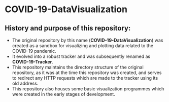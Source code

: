 # COVID-19-DataVisualization  
## History and purpose of this repository:
* The original repository by this name (**COVID-19-DataVisualization**) was created as a sandbox for visualizing and plotting data related to the COVID-19 pandemic.  
* It evolved into a robust tracker and was subsequently renamed as **COVID-19-Tracker**.  
* This repository maintains the directory structure of the original repository, as it was at the time this repository was created, and serves to redirect any HTTP requests which are made to the tracker using its old address.  
* This repository also houses some basic visualization programmes which were created in the early stages of development.  
